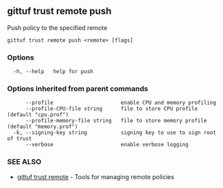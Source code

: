## gittuf trust remote push

Push policy to the specified remote

```
gittuf trust remote push <remote> [flags]
```

### Options

```
  -h, --help   help for push
```

### Options inherited from parent commands

```
      --profile                      enable CPU and memory profiling
      --profile-CPU-file string      file to store CPU profile (default "cpu.prof")
      --profile-memory-file string   file to store memory profile (default "memory.prof")
  -k, --signing-key string           signing key to use to sign root of trust
      --verbose                      enable verbose logging
```

### SEE ALSO

* [gittuf trust remote](gittuf_trust_remote.md)	 - Tools for managing remote policies

